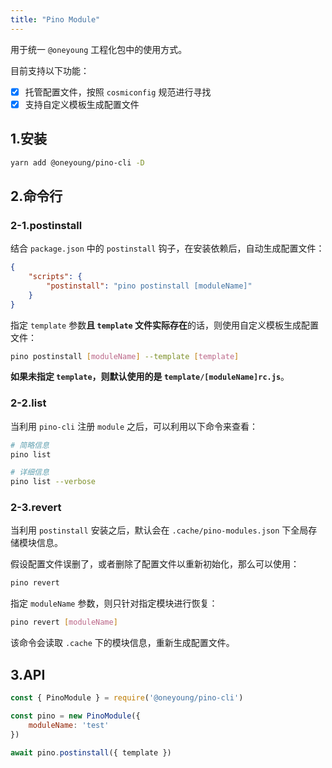 ```yaml
---
title: "Pino Module"
---
```


用于统一 `@oneyoung` 工程化包中的使用方式。

目前支持以下功能：

- [x] 托管配置文件，按照 `cosmiconfig` 规范进行寻找
- [x] 支持自定义模板生成配置文件

## 1.安装

```bash
yarn add @oneyoung/pino-cli -D
```

## 2.命令行

### 2-1.postinstall

结合 `package.json` 中的 `postinstall` 钩子，在安装依赖后，自动生成配置文件：

```json
{
	"scripts": {
		"postinstall": "pino postinstall [moduleName]"
	}
}
```

指定 `template` 参数**且 `template` 文件实际存在**的话，则使用自定义模板生成配置文件：

```bash
pino postinstall [moduleName] --template [template]
```

**如果未指定 `template`，则默认使用的是 `template/[moduleName]rc.js`**。

### 2-2.list

当利用 `pino-cli` 注册 `module` 之后，可以利用以下命令来查看：

```bash
# 简略信息
pino list

# 详细信息
pino list --verbose
```

### 2-3.revert

当利用 `postinstall` 安装之后，默认会在 `.cache/pino-modules.json` 下全局存储模块信息。

假设配置文件误删了，或者删除了配置文件以重新初始化，那么可以使用：

```bash
pino revert
```

指定 `moduleName` 参数，则只针对指定模块进行恢复：

```bash
pino revert [moduleName]
```

该命令会读取 `.cache` 下的模块信息，重新生成配置文件。

## 3.API

```js
const { PinoModule } = require('@oneyoung/pino-cli')

const pino = new PinoModule({
	moduleName: 'test'
})

await pino.postinstall({ template })
```


